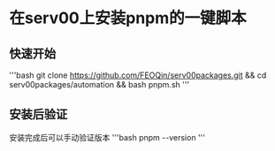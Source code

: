 # 在serv00上安装pnpm的一键脚本
## 快速开始
'''bash
git clone https://github.com/FEOQin/serv00packages.git && cd serv00packages/automation && bash pnpm.sh
'''
## 安装后验证
安装完成后可以手动验证版本
'''bash
pnpm --version
'''
